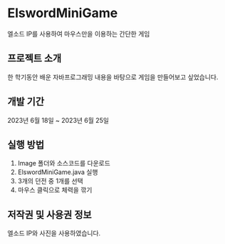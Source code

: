 # ElswordMiniGame
엘소드 IP를 사용하여 마우스만을 이용하는 간단한 게임

## 프로젝트 소개
한 학기동안 배운 자바프로그래밍 내용을 바탕으로 게임을 만들어보고 싶었습니다.

## 개발 기간
2023년 6월 18일 ~ 2023년 6월 25일

## 실행 방법
1. Image 폴더와 소스코드를 다운로드
2. ElswordMiniGame.java 실행
3. 3개의 던전 중 1개를 선택
4. 마우스 클릭으로 체력을 깎기

## 저작권 및 사용권 정보
엘소드 IP와 사진을 사용하였습니다.
